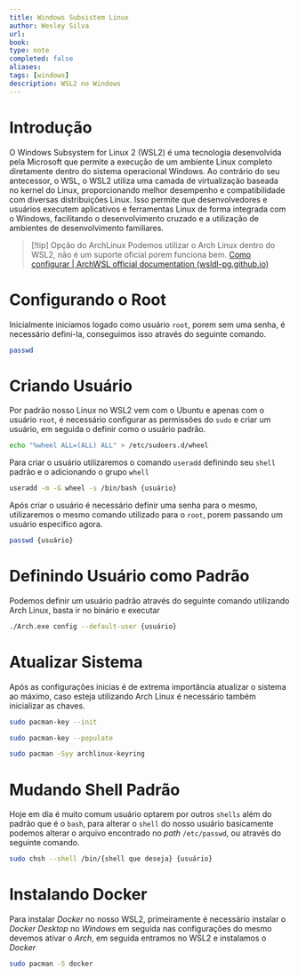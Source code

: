 ```yaml
---
title: Windows Subsistem Linux
author: Wesley Silva
url:
book:
type: note
completed: false
aliases:
tags: [windows]
description: WSL2 no Windows
---
```

# Introdução
O Windows Subsystem for Linux 2 (WSL2) é uma tecnologia desenvolvida pela Microsoft que permite a execução de um ambiente Linux completo diretamente dentro do sistema operacional Windows. Ao contrário do seu antecessor, o WSL, o WSL2 utiliza uma camada de virtualização baseada no kernel do Linux, proporcionando melhor desempenho e compatibilidade com diversas distribuições Linux. Isso permite que desenvolvedores e usuários executem aplicativos e ferramentas Linux de forma integrada com o Windows, facilitando o desenvolvimento cruzado e a utilização de ambientes de desenvolvimento familiares.

>[!tip] Opção do ArchLinux
>Podemos utilizar o Arch Linux dentro do WSL2, não é um suporte oficial porem funciona bem.
>[Como configurar | ArchWSL official documentation (wsldl-pg.github.io)](https://wsldl-pg.github.io/ArchW-docs/locale/pt-BR/How-to-Setup/)

# Configurando o Root
Inicialmente iniciamos logado como usuário `root`, porem sem uma senha, é necessário defini-la, conseguimos isso através do seguinte comando.

```bash
passwd
```

# Criando Usuário
Por padrão nosso Linux no WSL2  vem com o Ubuntu e apenas com o usuário `root`, é necessário configurar as permissões do `sudo` e criar um usuário, em seguida o definir como o usuário padrão.

```bash
echo "%wheel ALL=(ALL) ALL" > /etc/sudoers.d/wheel
```

Para criar o usuário utilizaremos o comando `useradd` definindo seu `shell` padrão e o adicionando o grupo `whell`

```bash
useradd -m -G wheel -s /bin/bash {usuário}
```

Após criar o usuário é necessário definir uma senha para o mesmo, utilizaremos o mesmo comando utilizado para o `root`, porem passando um usuário especifico agora.

```bash
passwd {usuário}
```

# Definindo Usuário como Padrão
Podemos definir um usuário padrão através do seguinte comando utilizando Arch Linux, basta ir no binário e executar

```bash
./Arch.exe config --default-user {usuário}
```

# Atualizar Sistema
Após as configurações inicias é de extrema importância atualizar o sistema ao máximo, caso esteja utilizando Arch Linux é necessário também inicializar as chaves.

```bash
sudo pacman-key --init

sudo pacman-key --populate

sudo pacman -Syy archlinux-keyring
```

# Mudando Shell Padrão
Hoje em dia é muito comum usuário optarem por outros `shells` além do padrão que é o `bash`, para alterar o `shell` do nosso usuário basicamente podemos alterar o arquivo encontrado no _path_ `/etc/passwd`, ou através do seguinte comando.

```bash
sudo chsh --shell /bin/{shell que deseja} {usuário}
```

# Instalando Docker
Para instalar _Docker_ no nosso WSL2, primeiramente é necessário instalar o _Docker Desktop_ no _Windows_ em seguida nas configurações do mesmo devemos ativar o _Arch_, em seguida entramos no WSL2 e instalamos o _Docker_

```bash
sudo pacman -S docker
```